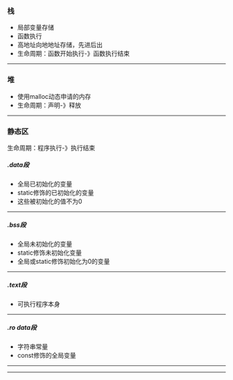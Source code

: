 ### 栈
- 局部变量存储
- 函数执行
- 高地址向地地址存储，先进后出
- 生命周期：函数开始执行-》函数执行结束

---
### 堆
- 使用malloc动态申请的内存
- 生命周期：声明-》释放

---
### 静态区
生命周期：程序执行-》执行结束

##### .data段
- 全局已初始化的变量
- static修饰的已初始化的变量
- 这些被初始化的值不为0

---
##### .bss段
- 全局未初始化的变量
- static修饰未初始化变量
- 全局或static修饰初始化为0的变量

---
##### .text段
- 可执行程序本身

---
##### .ro data段
- 字符串常量
- const修饰的全局变量

---
---
